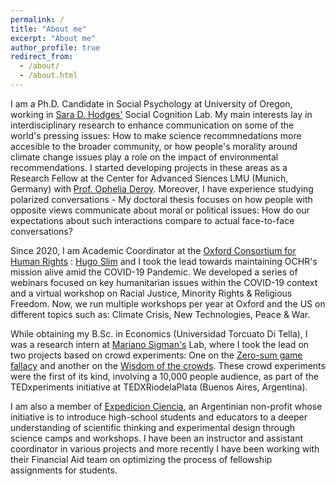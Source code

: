```yaml
---
permalink: /
title: "About me"
excerpt: "About me"
author_profile: true
redirect_from: 
  - /about/
  - /about.html
---
```


I am a Ph.D. Candidate in Social Psychology at University of Oregon, working in [Sara D. Hodges'](https://psychology.uoregon.edu/profile/sdhodges) Social Cognition Lab. My main interests lay in interdisciplinary research to enhance communication on some of the world's pressing issues: How to make science recommnedations more accesible to the broader community, or how people's morality around climate change issues play a role on the impact of environmental recommendations. I started developing projects in these areas as a Research Fellow at the Center for Advanced Siences LMU (Munich, Germany) with [Prof. Ophelia Deroy](https://www.opheliaderoy.com/). Moreover, I have experience studying polarized conversations - My doctoral thesis focuses on how people with opposite views communicate about moral or political issues: How do our expectations about such interactions compare to actual face-to-face conversations? 

Since 2020, I am Academic Coordinator at the [Oxford Consortium for Human Rights](https://www.oxfordconsortium.org/) : [Hugo Slim](https://www.elac.ox.ac.uk/people/hugo-slim/) and I took the lead towards maintaining OCHR's mission alive amid the COVID-19 Pandemic. We developed a series of webinars focused on key humanitarian issues within the COVID-19 context and a virtual workshop on Racial Justice, Minority Rights & Religious Freedom. Now, we run multiple workshops per year at Oxford and the US on different topics such as: Climate Crisis, New Technologies, Peace & War. 

While obtaining my B.Sc. in Economics (Universidad Torcuato Di Tella), I was a research intern at [Mariano Sigman's](http://www.marianosigman.org/en/) Lab, where I took the lead on two projects based on crowd experiments: One on the [Zero-sum game fallacy](https://journals.plos.org/plosone/article?id=10.1371/journal.pone.0147125) and another on the [Wisdom of the crowds](https://www.nature.com/articles/s41562-017-0273-4). These crowd experiments were the first of its kind, involving a 10,000 people audience, as part of the TEDxperiments initiative at TEDXRiodelaPlata (Buenos Aires, Argentina). 

I am also a member of [Expedicion Ciencia](https://expedicionciencia.org.ar/), an Argentinian non-profit whose initiative is to introduce high-school students and educators to a deeper understanding of scientific thinking and experimental design through science camps and workshops. I have been an instructor and assistant coordinator in various projects and more recently I have been working with their Financial Aid team on optimizing the process of fellowship assignments for students.



